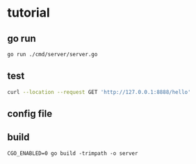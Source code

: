 # tutorial

## go run

```bash
go run ./cmd/server/server.go
```

## test

```bash
curl --location --request GET 'http://127.0.0.1:8888/hello'
```

## config file

## build

```
CGO_ENABLED=0 go build -trimpath -o server
```
